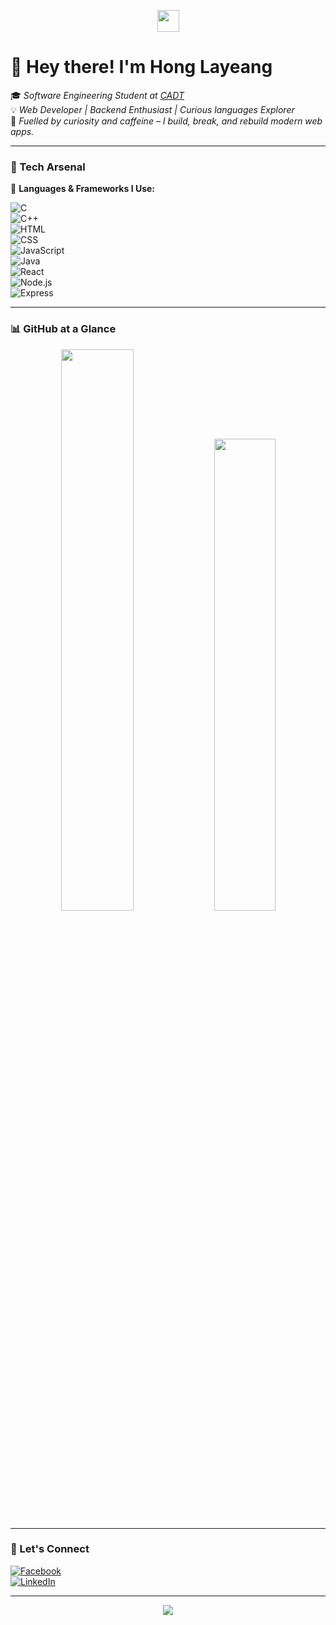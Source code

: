<!-- Animated waving hand gif -->
<p align="center">
  <img src="https://media.giphy.com/media/hvRJCLFzcasrR4ia7z/giphy.gif" width="35px"> 
</p>

# 👋 Hey there! I'm **Hong Layeang**

🎓 *Software Engineering Student at [CADT](https://cadt.edu.kh)*  
💡 *Web Developer | Backend Enthusiast | Curious languages Explorer*  
🚀 *Fuelled by curiosity and caffeine – I build, break, and rebuild modern web apps.*

---

### 🚀 Tech Arsenal

🧠 **Languages & Frameworks I Use:**

![C](https://skillicons.dev/icons?i=c)  
![C++](https://skillicons.dev/icons?i=cpp)  
![HTML](https://skillicons.dev/icons?i=html)  
![CSS](https://skillicons.dev/icons?i=css)  
![JavaScript](https://skillicons.dev/icons?i=js)  
![Java](https://skillicons.dev/icons?i=java)  
![React](https://skillicons.dev/icons?i=react)  
![Node.js](https://skillicons.dev/icons?i=nodejs)  
![Express](https://skillicons.dev/icons?i=express)

---

### 📊 GitHub at a Glance

<p align="center">
  <img src="https://github-readme-stats.vercel.app/api?username=Hong-Layeang&show_icons=true&theme=tokyonight&hide=prs" width="48%" />
  <img src="https://github-readme-stats.vercel.app/api/top-langs/?username=Hong-Layeang&layout=compact&theme=tokyonight" width="44%" />
</p>

---

### 🔗 Let's Connect

[![Facebook](https://img.shields.io/badge/Facebook-1877F2?style=for-the-badge&logo=facebook&logoColor=white)](https://www.facebook.com/share/15hAvcxYz5/)  
[![LinkedIn](https://img.shields.io/badge/LinkedIn-0077B5?style=for-the-badge&logo=linkedin&logoColor=white)](https://www.linkedin.com/in/hong-layeang-ba182a365?utm_source=share&utm_campaign=share_via&utm_content=profile&utm_medium=android_app)

---

<!-- Optional: Add a simple SVG animation -->
<p align="center">
  <img src="https://readme-typing-svg.herokuapp.com?font=Fira+Code&duration=3000&pause=1000&color=F7971E&width=435&lines=Passionate+about+coding...;Exploring+backend+magic...;Let's+build+something+cool!+🚀" />
</p>

